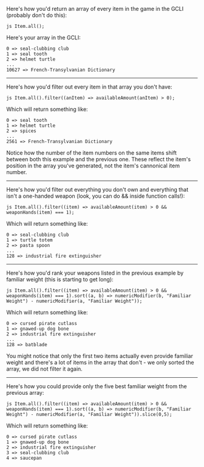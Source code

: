 Here's how you'd return an array of every item in the game in the GCLI (probably don't do this):
```
js Item.all();
```
Here's your array in the GCLI:
```
0 => seal-clubbing club
1 => seal tooth
2 => helmet turtle
...
10627 => French-Transylvanian Dictionary
```

---
Here's how you'd filter out every item in that array you don't have:
```
js Item.all().filter((anItem) => availableAmount(anItem) > 0);
```
Which will return something like:
```
0 => seal tooth
1 => helmet turtle
2 => spices
...
2561 => French-Transylvanian Dictionary
```
Notice how the number of the item numbers on the same items shift between both this example and the previous one. These reflect the item's position in the array you've generated, not the item's cannonical item number.

---
Here's how you'd filter out everything you don't own and everything that isn't a one-handed weapon (look, you can do && inside function calls!):
```
js Item.all().filter((item) => availableAmount(item) > 0 && weaponHands(item) === 1);
```
Which will return something like:
```
0 => seal-clubbing club
1 => turtle totem
2 => pasta spoon
...
128 => industrial fire extinguisher
```
---
Here's how you'd rank your weapons listed in the previous example by familiar weight (this is starting to get long):
```
js Item.all().filter((item) => availableAmount(item) > 0 && weaponHands(item) === 1).sort((a, b) => numericModifier(b, "Familiar Weight") - numericModifier(a, "Familiar Weight"));
```
Which will return something like:
```
0 => cursed pirate cutlass
1 => gnawed-up dog bone
2 => industrial fire extinguisher
...
128 => batblade
```
You might notice that only the first two items actually even provide familiar weight and there's a lot of items in the array that don't - we only sorted the array, we did not filter it again.

---
Here's how you could provide only the five best familiar weight from the previous array:
```
js Item.all().filter((item) => availableAmount(item) > 0 && weaponHands(item) === 1).sort((a, b) => numericModifier(b, "Familiar Weight") - numericModifier(a, "Familiar Weight")).slice(0,5);
```
Which will return something like:
```
0 => cursed pirate cutlass
1 => gnawed-up dog bone
2 => industrial fire extinguisher
3 => seal-clubbing club
4 => saucepan
```